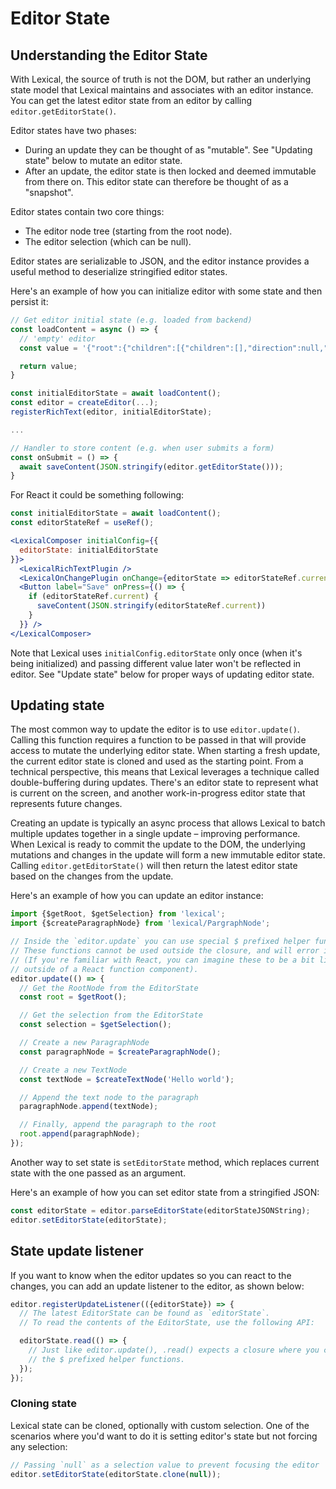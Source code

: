 

# Editor State

## Understanding the Editor State

With Lexical, the source of truth is not the DOM, but rather an underlying state model
that Lexical maintains and associates with an editor instance. You can get the latest
editor state from an editor by calling `editor.getEditorState()`.

Editor states have two phases:

- During an update they can be thought of as "mutable". See "Updating state" below to
  mutate an editor state.
- After an update, the editor state is then locked and deemed immutable from there on. This
  editor state can therefore be thought of as a "snapshot".

Editor states contain two core things:

- The editor node tree (starting from the root node).
- The editor selection (which can be null).

Editor states are serializable to JSON, and the editor instance provides a useful method
to deserialize stringified editor states.

Here's an example of how you can initialize editor with some state and then persist it:

```js
// Get editor initial state (e.g. loaded from backend)
const loadContent = async () => {
  // 'empty' editor
  const value = '{"root":{"children":[{"children":[],"direction":null,"format":"","indent":0,"type":"paragraph","version":1}],"direction":null,"format":"","indent":0,"type":"root","version":1}}';

  return value;
}

const initialEditorState = await loadContent();
const editor = createEditor(...);
registerRichText(editor, initialEditorState);

...

// Handler to store content (e.g. when user submits a form)
const onSubmit = () => {
  await saveContent(JSON.stringify(editor.getEditorState()));
}
```

For React it could be something following:

```jsx
const initialEditorState = await loadContent();
const editorStateRef = useRef();

<LexicalComposer initialConfig={{
  editorState: initialEditorState
}}>
  <LexicalRichTextPlugin />
  <LexicalOnChangePlugin onChange={editorState => editorStateRef.current = editorState} />
  <Button label="Save" onPress={() => {
    if (editorStateRef.current) {
      saveContent(JSON.stringify(editorStateRef.current))
    }
  }} />
</LexicalComposer>
```

Note that Lexical uses `initialConfig.editorState` only once (when it's being initialized) and passing different value later
won't be reflected in editor. See "Update state" below for proper ways of updating editor state.

## Updating state

The most common way to update the editor is to use `editor.update()`. Calling this function
requires a function to be passed in that will provide access to mutate the underlying
editor state. When starting a fresh update, the current editor state is cloned and
used as the starting point. From a technical perspective, this means that Lexical leverages a technique
called double-buffering during updates. There's an editor state to represent what is current on
the screen, and another work-in-progress editor state that represents future changes.

Creating an update is typically an async process that allows Lexical to batch multiple updates together in
a single update – improving performance. When Lexical is ready to commit the update to
the DOM, the underlying mutations and changes in the update will form a new immutable
editor state. Calling `editor.getEditorState()` will then return the latest editor state
based on the changes from the update.

Here's an example of how you can update an editor instance:

```js
import {$getRoot, $getSelection} from 'lexical';
import {$createParagraphNode} from 'lexical/PargraphNode';

// Inside the `editor.update` you can use special $ prefixed helper functions.
// These functions cannot be used outside the closure, and will error if you try.
// (If you're familiar with React, you can imagine these to be a bit like using a hook
// outside of a React function component).
editor.update(() => {
  // Get the RootNode from the EditorState
  const root = $getRoot();

  // Get the selection from the EditorState
  const selection = $getSelection();

  // Create a new ParagraphNode
  const paragraphNode = $createParagraphNode();

  // Create a new TextNode
  const textNode = $createTextNode('Hello world');

  // Append the text node to the paragraph
  paragraphNode.append(textNode);

  // Finally, append the paragraph to the root
  root.append(paragraphNode);
});
```

Another way to set state is `setEditorState` method, which replaces current state with the one passed as an argument.

Here's an example of how you can set editor state from a stringified JSON:

```js
const editorState = editor.parseEditorState(editorStateJSONString);
editor.setEditorState(editorState);
```

## State update listener

If you want to know when the editor updates so you can react to the changes, you can add an update
listener to the editor, as shown below:

```js
editor.registerUpdateListener(({editorState}) => {
  // The latest EditorState can be found as `editorState`.
  // To read the contents of the EditorState, use the following API:

  editorState.read(() => {
    // Just like editor.update(), .read() expects a closure where you can use
    // the $ prefixed helper functions.
  });
});
```

### Cloning state

Lexical state can be cloned, optionally with custom selection. One of the scenarios where you'd want to do it
is setting editor's state but not forcing any selection:

```js
// Passing `null` as a selection value to prevent focusing the editor
editor.setEditorState(editorState.clone(null));
```

